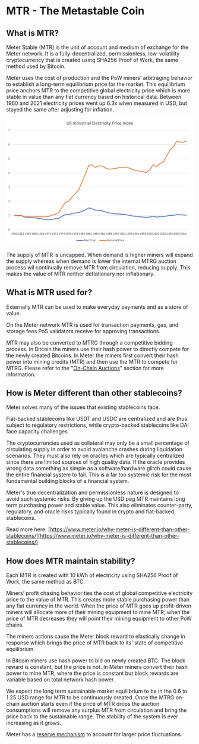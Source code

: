 # MTR - The Metastable Coin

## What is MTR?

Meter Stable \(MTR\) is the unit of account and medium of exchange for the Meter network. It is a fully-decentralized, permissionless, low-volatility cryptocurrency that is created using SHA256 Proof of Work, the same method used by Bitcoin. 

Meter uses the cost of production and the PoW miners’ arbitraging behavior to establish a long-term equilibrium price for the market. This equilibrium price anchors MTR to the competitive global electricity price which is more stable in value than any fiat currency based on historical data. Between 1960 and 2021 electricity prices went up 6.3x when measured in USD, but stayed the same after adjusting for inflation.

![US Electricity Price Measured by USD vs Adjust for Inflations](.gitbook/assets/image%20%282%29.png)

The supply of MTR is uncapped.  When demand is higher miners will expand the supply whereas when demand is lower the internal MTRG auction process wil continually remove MTR from circulation, reducing supply. This makes the value of MTR neither deflationary nor inflationary.

## What is MTR used for?

Externally MTR can be used to make everyday payments and as a store of value. 

On the Meter network MTR is used for transaction payments, gas, and storage fees PoS validators receive for approving transactions.

MTR may also be converted to MTRG through a competitive bidding process. In Bitcoin the miners use their hash power to directly compete for the newly created Bitcoins. In Meter the miners first convert their hash power into mining credits \(MTR\) and then use the MTR to compete for MTRG.  Please refer to the "[On-Chain Auctions](on-chain-auctions.md)” section for more information.

## How is Meter different than other stablecoins?

Meter solves many of the issues that existing stablecoins face. 

Fiat-backed stablecoins like USDT and USDC are centralized and are thus subject to regulatory restrictions, while crypto-backed stablecoins like DAI face capacity challenges. 

The cryptocurrencies used as collateral may only be a small percentage of circulating supply in order to avoid avalanche crashes during liquidation scenarios. They must also rely on oracles which are typically centralized since there are limited sources of high quality data.  If the oracle provides wrong data something as simple as a software/hardware glitch could cause the entire financial system to fail. This is a far too systemic risk for the most fundamental building blocks of a financial system. 

Meter's true decentralization and permissionless nature is designed to avoid such systemic risks. By giving up the USD peg MTR maintains long term purchasing power and stable value. This also eliminates counter-party, regulatory, and oracle risks typically found in crypto and fiat-backed stablecoins.

Read more here: [https://www.meter.io/why-meter-is-different-than-other-stablecoins/](https://www.meter.io/why-meter-is-different-than-other-stablecoins/)

## How does MTR maintain stability?

Each MTR is created with 10 kWh of electricity using SHA256 Proof of Work, the same method as BTC. 

Miners’ profit chasing behavior ties the cost of global competitive electricity price to the value of MTR. This creates more stable purchasing power than any fiat currency in the world. When the price of MTR goes up profit-driven miners will allocate more of their mining equipment to mine MTR; when the price of MTR decreases they will point their mining equipment to other PoW chains. 

The miners actions cause the Meter block reward to elastically change in response which brings the price of MTR back to its' state of competitive equilibrium. 

In Bitcoin miners use hash power to bid on newly created BTC. The block reward is constant, but the price is not. In Meter miners convert their hash power to mine MTR, where the price is constant but block rewards are variable based on total network hash power. 

We expect the long term sustainable market equilibrium to be in the 0.6 to 1.25 USD range for MTR to be continuously created.  Once the MTRG on-chain auction starts even if the price of MTR drops the auction consumptions will remove any surplus MTR from circulation and bring the price back to the sustainable range. The stability of the system is ever increasing as it grows.

Meter has a [reserve mechanism](the-meter-reserve.md) to account for larger price fluctuations.

